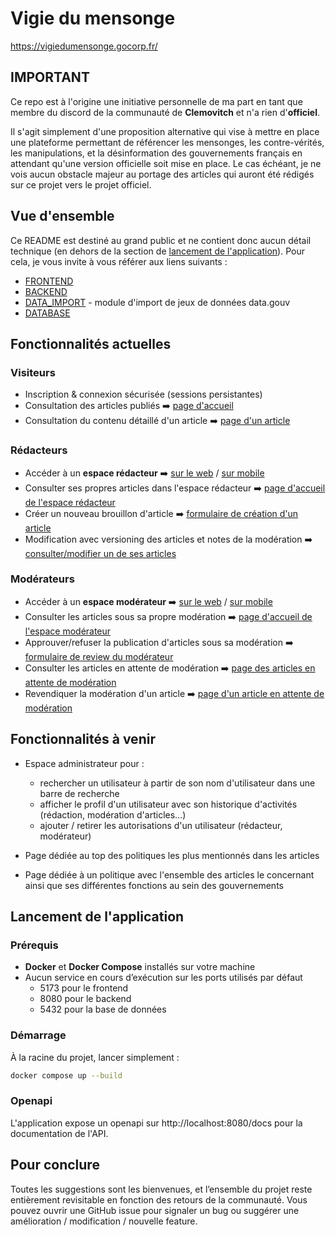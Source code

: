 # Vigie du mensonge

https://vigiedumensonge.gocorp.fr/

## IMPORTANT

Ce repo est à l'origine une initiative personnelle de ma part en tant que membre du discord de la
communauté de **Clemovitch** et n'a rien d'**officiel**.

Il s'agit simplement d'une proposition alternative qui vise à mettre en place une plateforme permettant
de référencer les mensonges, les contre-vérités, les manipulations, et la désinformation des gouvernements
français en attendant qu'une version officielle soit mise en place. Le cas échéant, je ne vois aucun obstacle
majeur au portage des articles qui auront été rédigés sur ce projet vers le projet officiel.

## Vue d'ensemble

Ce README est destiné au grand public et ne contient donc aucun détail technique
(en dehors de la section de [lancement de l'application](#lancement-de-lapplication)). Pour cela, je vous invite à vous
référer aux liens suivants :

- [FRONTEND](./frontend/README.md)
- [BACKEND](./backend/README.md)
- [DATA_IMPORT](./data_import/README.md) - module d'import de jeux de données data.gouv
- [DATABASE](./database/README.md)

## Fonctionnalités actuelles

### Visiteurs

- Inscription & connexion sécurisée (sessions persistantes)
- Consultation des articles publiés ➡️ [page d'accueil](./docs/screenshots/home.png)
- Consultation du contenu détaillé d'un article ➡️ [page d'un article](./docs/screenshots/article_visitor.png)

### Rédacteurs

- Accéder à un **espace rédacteur**
  ➡️ [sur le web](./docs/screenshots/access_redactor_web.png) / [sur mobile](./docs/screenshots/access_redactor_mobile.png)
- Consulter ses propres articles dans l'espace rédacteur
  ➡️ [page d'accueil de l'espace rédacteur](./docs/screenshots/redactor_home.png)
- Créer un nouveau brouillon d'article
  ➡️ [formulaire de création d'un article](./docs/screenshots/redactor_article_form.png)
- Modification avec versioning des articles et notes de la modération
  ➡️ [consulter/modifier un de ses articles](./docs/screenshots/redactor_articles_version.png)

### Modérateurs

- Accéder à un **espace modérateur**
  ➡️ [sur le web](./docs/screenshots/access_moderator_web.png) / [sur mobile](./docs/screenshots/access_moderator_mobile.png)
- Consulter les articles sous sa propre modération
  ➡️ [page d'accueil de l'espace modérateur](./docs/screenshots/moderator_home.png)
- Approuver/refuser la publication d'articles sous sa modération
  ➡️ [formulaire de review du modérateur](./docs/screenshots/moderator_review_form.png)
- Consulter les articles en attente de modération
  ➡️ [page des articles en attente de modération](./docs/screenshots/moderator_pending_articles.png)
- Revendiquer la modération d'un article
  ➡️ [page d'un article en attente de modération](./docs/screenshots/moderator_claims_pending_article.png)


## Fonctionnalités à venir 

- Espace administrateur pour : 
  - rechercher un utilisateur à partir de son nom d'utilisateur dans une barre de recherche
  - afficher le profil d'un utilisateur avec son historique d'activités (rédaction, modération d'articles...)
  - ajouter / retirer les autorisations d'un utilisateur (rédacteur, modérateur)

- Page dédiée au top des politiques les plus mentionnés dans les articles
- Page dédiée à un politique avec l'ensemble des articles le concernant ainsi que ses 
différentes fonctions au sein des gouvernements


## Lancement de l'application

### Prérequis

- **Docker** et **Docker Compose** installés sur votre machine
- Aucun service en cours d’exécution sur les ports utilisés par défaut
    - 5173 pour le frontend
    - 8080 pour le backend
    - 5432 pour la base de données

### Démarrage

À la racine du projet, lancer simplement :

```sh
docker compose up --build
```

### Openapi

L'application expose un openapi sur http://localhost:8080/docs pour la documentation de l'API.

## Pour conclure

Toutes les suggestions sont les bienvenues, et l’ensemble du projet reste entièrement revisitable en fonction des retours de la communauté.
Vous pouvez ouvrir une GitHub issue pour signaler un bug ou suggérer une amélioration / modification / nouvelle feature.